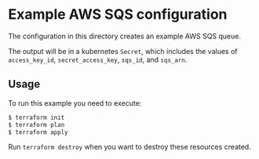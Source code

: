# Example AWS SQS configuration

The configuration in this directory creates an example AWS SQS queue.

The output will be in a kubernetes `Secret`, which includes the values of `access_key_id`, `secret_access_key`, `sqs_id`, and `sqs_arn`.

## Usage

To run this example you need to execute:

```bash
$ terraform init
$ terraform plan
$ terraform apply
```

Run `terraform destroy` when you want to destroy these resources created.